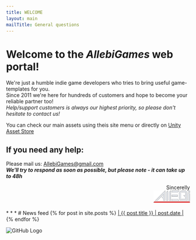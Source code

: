 ```yaml
---
title: WELCOME
layout: main
mailTitle: General questions
---
```


# Welcome to the *AllebiGames* web portal!
We're just a humble indie game developers who tries to bring useful game-templates for you. <br>
Since 2011 we're here for hundreds of customers and hope to become your reliable partner too!<br>
*Help/support customers is always our highest priority, so please don't hesitate to contact us!*

You can check our main assets using theis site menu or directly on [Unity Asset Store](https://assetstore.unity.com/publishers/757)
<br>

## If you need any help:
Please mail us:  AllebiGames@gmail.com <br>
**_We'll try to respond as soon as possible, but please note - it can take up to 48h_**

<div align="right">  
Sincerelly  <br> 
<img src="assets/images/allebi_logo_sm.png" alt="drawing" width="100"/>
</div>


<br>
* * *
# News feed
  {% for post in site.posts %}
     <a href="{{ post.url }}"> | {{ post.title }} | post.date |</a>
  {% endfor %}


![GitHub Logo](/images/logo.png)
